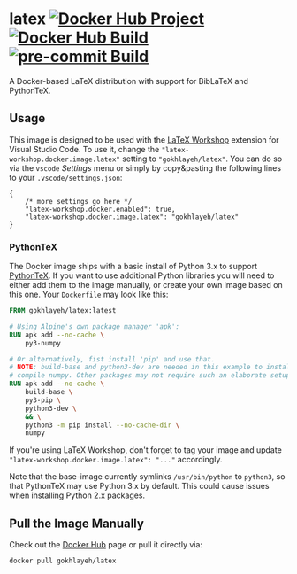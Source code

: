# latex [![Docker Hub Project](https://img.shields.io/docker/automated/gokhlayeh/latex?label=type)](https://hub.docker.com/repository/docker/gokhlayeh/latex) [![Docker Hub Build](https://img.shields.io/docker/cloud/build/gokhlayeh/latex?label=build)](https://hub.docker.com/repository/docker/gokhlayeh/latex/builds) [![pre-commit Build](https://github.com/ChiefGokhlayeh/latex/workflows/pre-commit/badge.svg)](https://github.com/ChiefGokhlayeh/latex/actions?query=workflow%3Apre-commit)

A Docker-based LaTeX distribution with support for BibLaTeX and PythonTeX.

## Usage

This image is designed to be used with the [LaTeX Workshop](https://marketplace.visualstudio.com/items?itemName=James-Yu.latex-workshop) extension for Visual Studio Code. To use it, change the `"latex-workshop.docker.image.latex"` setting to `"gokhlayeh/latex"`. You can do so via the `vscode` _Settings_ menu or simply by copy&pasting the following lines to your `.vscode/settings.json`:

```jsonc
{
    /* more settings go here */
    "latex-workshop.docker.enabled": true,
    "latex-workshop.docker.image.latex": "gokhlayeh/latex"
}
```

### PythonTeX

The Docker image ships with a basic install of Python 3.x to support [PythonTeX](https://www.ctan.org/pkg/pythontex). If you want to use additional Python libraries you will need to either add them to the image manually, or create your own image based on this one. Your `Dockerfile` may look like this:

```Dockerfile
FROM gokhlayeh/latex:latest

# Using Alpine's own package manager 'apk':
RUN apk add --no-cache \
    py3-numpy

# Or alternatively, fist install 'pip' and use that.
# NOTE: build-base and python3-dev are needed in this example to install and
# compile numpy. Other packages may not require such an elaborate setup.
RUN apk add --no-cache \
    build-base \
    py3-pip \
    python3-dev \
    && \
    python3 -m pip install --no-cache-dir \
    numpy

```

If you're using LaTeX Workshop, don't forget to tag your image and update `"latex-workshop.docker.image.latex": "..."` accordingly.

Note that the base-image currently symlinks `/usr/bin/python` to `python3`, so that PythonTeX may use Python 3.x by default. This could cause issues when installing Python 2.x packages.

## Pull the Image Manually

Check out the [Docker Hub](https://hub.docker.com/r/gokhlayeh/latex) page or pull it directly via:

```sh
docker pull gokhlayeh/latex
```

